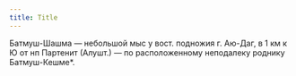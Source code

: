 ```yaml
---
title: Title
---
```


Батмуш-Шашма — небольшой мыс у вост. подножия г. Аю-Даг, в 1 км к Ю от нп
Партенит (Алушт.) — по расположенному неподалеку роднику Батмуш-Кешме*.
